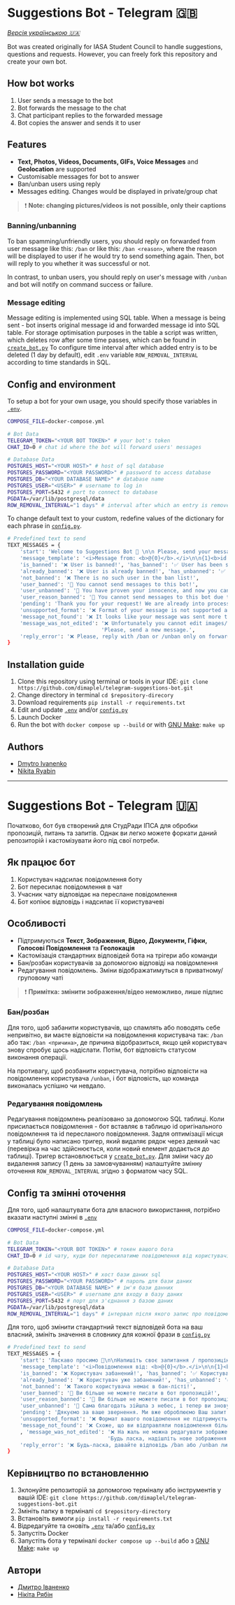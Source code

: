 # Suggestions Bot - Telegram 🇬🇧

[_Версія українською 🇺🇦_](https://github.com/dimaplel/telegram-suggestions-bot#suggestions-bot---telegram--1)

Bot was created originally for IASA Student Council to handle suggestions, questions and requests. However, you can 
freely fork this repository and create your own bot.

## How bot works

1. User sends a message to the bot
2. Bot forwards the message to the chat
3. Chat participant replies to the forwarded message
4. Bot copies the answer and sends it to user

## Features

- __Text, Photos, Videos, Documents, GIFs, Voice Messages__ and __Geolocation__ are supported
- Customisable messages for bot to answer
- Ban/unban users using reply
- Messages editing. Changes would be displayed in private/group chat

> ❗ __Note: changing pictures/videos is not possible, only their captions__

### Banning/unbanning

To ban spamming/unfriendly users, you should reply on forwarded from user message like this: `/ban` or like this: `/ban <reason>`, 
where the reason will be displayed to user if he would try to send something again. Then, bot will reply to you whether 
it was successful or not.

In contrast, to unban users, you should reply on user's message with `/unban` and bot will notify on command success 
or failure.

### Message editing

Message editing is implemented using SQL table. When a message is being sent - bot inserts original message id and
forwarded message id into SQL table. For storage optimisation purposes in the table a script was written, which deletes 
row after some time passes, which can be found in [`create_bot.py`](https://github.com/dimaplel/telegram-suggestions-bot/blob/main/create_bot.py) 
To configure time interval after which added entry is to be deleted (1 day by default), edit `.env` variable 
`ROW_REMOVAL_INTERVAL` according to time standards in SQL.

## Config and environment

To setup a bot for your own usage, you should specify those variables in 
[`.env`](https://github.com/dimaplel/telegram-suggestions-bot/blob/main/.env).

``` bash
COMPOSE_FILE=docker-compose.yml

# Bot Data
TELEGRAM_TOKEN="<YOUR BOT TOKEN>" # your bot's token
CHAT_ID=0 # chat id where the bot will forward users' messages

# Database Data
POSTGRES_HOST="<YOUR HOST>" # host of sql database
POSTGRES_PASSWORD="<YOUR PASSWORD>" # password to access database
POSTGRES_DB="<YOUR DATABASE NAME>" # database name
POSTGRES_USER="<USER>" # username to log in 
POSTGRES_PORT=5432 # port to connect to database
PGDATA=/var/lib/postgresql/data
ROW_REMOVAL_INTERVAL="1 days" # interval after which an entry is removed from the message table
```

To change default text to your custom, redefine values of the dictionary for each phrase in 
[`config.py`](https://github.com/dimaplel/telegram-suggestions-bot/blob/main/config.py).

``` bash
# Predefined text to send
TEXT_MESSAGES = {
    'start': 'Welcome to Suggestions Bot 👋 \n\n Please, send your message and we will process your request.',
    'message_template': '<i>Message from: <b>@{0}</b>.</i>\n\n{1}<b>id: {2}</b>',
    'is_banned': '❌ User is banned!', 'has_banned': '✅ User has been successfully banned!',
    'already_banned': '❌ User is already banned!', 'has_unbanned': '✅ User has been successfully un-banned!',
    'not_banned': '❌ There is no such user in the ban list!',
    'user_banned': '🚫 You cannot send messages to this bot!',
    'user_unbanned': '🥳 You have proven your innocence, and now you can write to this bot again!',
    'user_reason_banned': '🚫 You cannot send messages to this bot due to the reason: <i>{}</i>.',
    'pending': 'Thank you for your request! We are already into processing it.',
    'unsupported_format': '❌ Format of your message is not supported and it will not be forwarded.',
    'message_not_found': '❌ It looks like your message was sent more that a day ago. Message to edit was not found!',
    'message_was_not_edited': '❌ Unfortunately you cannot edit images/videos themselves.'
                              'Please, send a new message.',
    'reply_error': '❌ Please, reply with /ban or /unban only on forwarded from user messages!'
}
```

## Installation guide

1. Clone this repository using terminal or tools in your IDE: 
`git clone https://github.com/dimaplel/telegram-suggestions-bot.git`
2. Change directory in terminal `cd $repository-direcory`
3. Download requirements `pip install -r requirements.txt`
4. Edit and update [`.env`](https://github.com/dimaplel/telegram-suggestions-bot/blob/main/.env) and/or 
[`config.py`](https://github.com/dimaplel/telegram-suggestions-bot/blob/main/config.py)
5. Launch Docker
6. Run the bot with `docker compose up --build` or with [GNU Make](https://www.gnu.org/software/make/):
`make up`

## Authors

* [Dmytro Ivanenko](https://github.com/dimaplel)
* [Nikita Ryabin](https://github.com/akaspeh)

***
# Suggestions Bot - Telegram 🇺🇦

Початково, бот був створений для СтудРади ІПСА для обробки пропозицій, питань та запитів. Однак ви легко можете форкати 
даний репозиторій і кастомізувати його під свої потреби.

## Як працює бот

1. Користувач надсилає повідомлення боту
2. Бот пересилає повідомлення в чат
3. Учасник чату відповідає на переслане повідомлення
4. Бот копіює відповідь і надсилає її користувачеві

## Особливості

- Підтримуються __Текст, Зображення, Відео, Документи, Гіфки, Голосові Повідомлення__ та __Геолокація__
- Кастомізація стандартних відповідей бота на трігери або команди
- Бан/розбан користувачів за допомогою відповіді на повідомлення
- Редагування повідомлень. Зміни відображатимуться в приватному/груповому чаті

> ❗ __Примітка: змінити зображення/відео неможливо, лише підпис__

### Бан/розбан

Для того, щоб забанити користувачів, що спамлять або поводять себе непривітно, ви маєте відповісти на повідомлення 
користувача так: `/ban` або так: `/ban <причина>`, де причина відобразиться, якщо цей користувач знову спробує щось 
надіслати. Потім, бот відповість статусом виконання операції.

На противагу, щоб розбанити користувача, потрібно відповісти на повідомлення користувача `/unban`, і бот відповість, що 
команда виконалась успішно чи невдало.

### Редагування повідомлень

Редагування повідомлень реалізовано за допомогою SQL таблиці. Коли присилається повідомлення - бот вставляє
в таблицю id оригінального повідомлення та id пересланого повідомлення. Задля оптимізації місця у таблиці було 
написано тригер, який видаляє рядок через деякий час (перевірка на час здійснюється, коли новий елемент додається
до таблиці). Тригер встановлюється у [`create_bot.py`](https://github.com/dimaplel/telegram-suggestions-bot/blob/main/create_bot.py). 
Для зміни часу до видалення запису (1 день за замовчуванням) налаштуйте змінну оточення `ROW_REMOVAL_INTERVAL` згідно
з форматом часу SQL.

## Config та змінні оточення

Для того, щоб налаштувати бота для власного використання, потрібно вказати наступні змінні в 
[`.env`](https://github.com/dimaplel/telegram-suggestions-bot/blob/main/.env)

``` bash
COMPOSE_FILE=docker-compose.yml

# Bot Data
TELEGRAM_TOKEN="<YOUR BOT TOKEN>" # токен вашого бота
CHAT_ID=0 # id чату, куди бот пересилатиме повідомлення від користувачів

# Database Data
POSTGRES_HOST="<YOUR HOST>" # хост бази даних sql
POSTGRES_PASSWORD="<YOUR PASSWORD>" # пароль для бази даних
POSTGRES_DB="<YOUR DATABASE NAME>" # ім'я бази данних
POSTGRES_USER="<USER>" # username для входу в базу даних
POSTGRES_PORT=5432 # порт для з'єднання з базою даних
PGDATA=/var/lib/postgresql/data
ROW_REMOVAL_INTERVAL="1 days" # інтервал після якого запис про повідомлення видаляється з таблиці
```

Для того, щоб змінити стандартний текст відповідей бота на ваш власний, змініть значення в словнику для кожної фрази в 
[`config.py`](https://github.com/dimaplel/telegram-suggestions-bot/blob/main/config.py)

``` bash
# Predefined text to send
TEXT_MESSAGES = {
    'start': 'Ласкаво просимо 👋\n\nНапишіть своє запитання / пропозицію, і ми відповімо Вам найближчим часом.',
    'message_template': '<i>Повідомлення від: <b>@{0}</b>.</i>\n\n{1}<b>id: {2}</b>',
    'is_banned': '❌ Користувач забанений!', 'has_banned': '✅ Користувач був успішно забанений!',
    'already_banned': '❌ Користувач уже забанений!', 'has_unbanned': '✅ Користувач був успішно розбанений!',
    'not_banned': '❌ Такого користувача немає в бан-лісті!',
    'user_banned': '🚫 Ви більше не можете писати в бот пропозицій!',
    'user_reason_banned': '🚫 Ви більше не можете писати в бот пропозицій через причину: <i>{}</i>.',
    'user_unbanned': '🥳 Сама благодать зійшла з небес, і тепер ви знову можете писати до боту пропозицій!',
    'pending': 'Дякуємо за ваше звернення. Ми вже оброблюємо Ваш запит!',
    'unsupported_format': '❌ Формат вашого повідомлення не підтримується, воно не буде переслане.',
    'message_not_found': '❌ Схоже, що ви відправляли повідомлення більше трьох діб тому, повідомлення не було знайдено!'
    , 'message_was_not_edited': '❌ На жаль не можна редагувати зображення в повідомленнях. '
                                'Будь ласка, надішліть нове зображення',
    'reply_error': '❌ Будь-ласка, давайте відповідь /ban або /unban лише на переслані від користувачів повідомлення!'
}
```

## Керівництво по встановленню

1. Зклонуйте репозиторій за допомогою терміналу або інструментів у вашій IDE: `git clone https://github.com/dimaplel/telegram-suggestions-bot.git`
2. Змініть папку в терміналі `cd $repository-directory`
3. Встановіть вимоги `pip install -r requirements.txt`
4. Відредагуйте та оновіть [`.env`](https://github.com/dimaplel/telegram-suggestions-bot/blob/main/.env) та/або
[`config.py`](https://github.com/dimaplel/telegram-suggestions-bot/blob/main/config.py)
5. Запустіть Docker
6. Запустіть бота у терміналі `docker compose up --build` або з [GNU Make](https://www.gnu.org/software/make/):
`make up`

## Автори

* [Дмитро Іваненко](https://github.com/dimaplel)
* [Нікіта Рябін](https://github.com/akaspeh)
